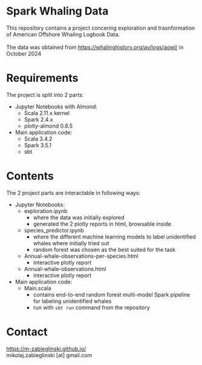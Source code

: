 # Spark Whaling Data
This repository contains a project concering exploration and trasnformation of American Offshore Whaling Logbook Data.
<br><br>
The data was obtained from https://whalinghistory.org/av/logs/aowl/ in October 2024
# Requirements
The project is split into 2 parts:
- Jupyter Notebooks with Almond:
    - Scala 2.11.x kernel
    - Spark 2.4.x
    - plotly-almond 0.8.5
- Main application code:
    - Scala 3.4.2
    - Spark 3.5.1
    - sbt
# Contents
The 2 project parts are interactable in following ways:
- Jupyter Notebooks:
    - exploration.ipynb
        - where the data was initially explored
        - generated the 2 plotly reports in html, browsable inside
    - species_predictor.ipynb
        - where the different machine learning models to label unidentified whales where initially tried out
        - random forest was chosen as the best suited for the task
    - Annual-whale-observations-per-species.html
        - interactive plotly report
    - Annual-whale-observations.html
        - interactive plotly report
- Main application code:
    - Main.scala
        - contains end-to-end random forest multi-model Spark pipeline for labeling unidentified whales
        - run with `sbt run` command from the repository
# Contact
https://m-zabieglinski.github.io/
<br>
mikolaj.zabieglinski [at] gmail.com